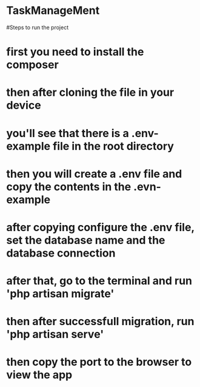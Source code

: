 # TaskManageMent
#Steps to run the project
# first you need to install the composer
# then after cloning the file in your device
# you'll see that there is a .env-example file in the root directory
# then you will create a .env file and copy the contents in the .evn-example
# after copying configure the .env file, set the database name and the database connection
# after that, go to the terminal and run 'php artisan migrate'
# then after successfull migration, run 'php artisan serve'
# then copy the port to the browser to view the app
